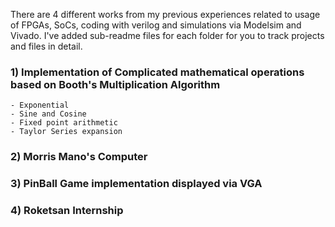 There are 4 different works from my previous experiences related to usage of FPGAs, SoCs, coding with verilog and simulations via Modelsim and Vivado. I've added sub-readme files for each folder for you to track projects and files in detail.

### 1) Implementation of Complicated mathematical operations based on Booth's Multiplication Algorithm
    - Exponential 
    - Sine and Cosine
    - Fixed point arithmetic
    - Taylor Series expansion

### 2) Morris Mano's Computer

### 3) PinBall Game implementation displayed via VGA

### 4) Roketsan Internship

